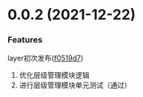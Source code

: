 # 0.0.2 (2021-12-22)

### Features
layer初次发布([f0519d7](https://github.com/AILHC/EasyGameFrameworkOpen/commit/f0519d7744b8131bea5ee73175b35609b48252f2))
1. 优化层级管理模块逻辑
2. 进行层级管理模块单元测试（通过）
